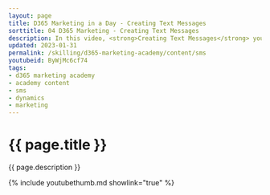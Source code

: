 ```yaml
---
layout: page
title: D365 Marketing in a Day - Creating Text Messages
sorttitle: 04 D365 Marketing - Creating Text Messages
description: In this video, <strong>Creating Text Messages</strong> you will learn how to quickly create and publish text messages for use in Journeys. 
updated: 2023-01-31
permalink: /skilling/d365-marketing-academy/content/sms
youtubeid: ByWjMc6cf74
tags: 
- d365 marketing academy
- academy content
- sms
- dynamics
- marketing
---
```


# {{ page.title }}

{{ page.description }}

{% include youtubethumb.md showlink="true" %}